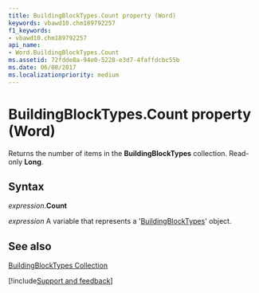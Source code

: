 ```yaml
---
title: BuildingBlockTypes.Count property (Word)
keywords: vbawd10.chm189792257
f1_keywords:
- vbawd10.chm189792257
api_name:
- Word.BuildingBlockTypes.Count
ms.assetid: 72fdde8a-94e0-5228-e3d7-4faffdcbc55b
ms.date: 06/08/2017
ms.localizationpriority: medium
---
```



# BuildingBlockTypes.Count property (Word)

Returns the number of items in the **BuildingBlockTypes** collection. Read-only **Long**.


## Syntax

_expression_.**Count**

_expression_ A variable that represents a '[BuildingBlockTypes](Word.BuildingBlockTypes.md)' object.


## See also


[BuildingBlockTypes Collection](Word.BuildingBlockTypes.md)

[!include[Support and feedback](~/includes/feedback-boilerplate.md)]